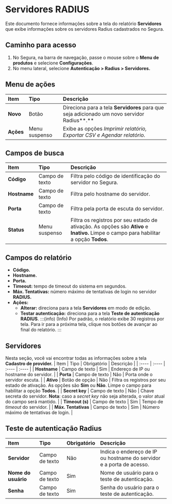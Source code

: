 # Servidores RADIUS

Este documento fornece informações sobre a tela do relatório **Servidores** que exibe informações sobre os servidores Radius cadastrados no Segura.

## Caminho para acesso
1. No Segura, na barra de navegação, passe o mouse sobre o **Menu de produtos** e selecione **Configurações**.  
2. No menu lateral, selecione **Autenticação \> Radius \> Servidores.**

## Menu de ações
| Item | Tipo | Descrição |
| :---- | :---- | :---- |
| **Novo** | Botão | Direciona para a tela **Servidores** para que seja adicionado um novo servidor Radius**.** |
| **Ações** | Menu suspenso | Exibe as opções *Imprimir relatório, Exportar CSV e Agendar relatório.* |

## Campos de busca
| Item | Tipo | Descrição |
| :---- | :---- | :---- |
| **Código** | Campo de texto | Filtra pelo código de identificação do servidor no Segura. |
| **Hostname** | Campo de texto | Filtra pelo hostname do servidor. |
| **Porta** | Campo de texto | Filtra pela porta de escuta do servidor. |
| **Status** | Menu suspenso | Filtra os registros por seu estado de ativação. As opções são **Ativo** e **Inativo.** Limpe o campo para habilitar a opção **Todos**. |

## Campos do relatório
* **Código.**  
* **Hostname.**  
* **Porta.**  
* **Timeout:** tempo de timeout do sistema em segundos.  
* **Máx. Tentativas:** número máximo de tentativas de login no servidor **RADIUS.**  
* **Ações:**  
  * **Alterar:** direciona para a tela **Servidores** em modo de edição.  
  * **Testar autenticação:** direciona para a tela **Teste de autenticação RADIUS**.
:::(info) (Info)
Por padrão, o relatório exibe 30 registros por tela. Para ir para a próxima tela, clique nos botões de avançar ao final do relatório.
:::

## Servidores
Nesta seção, você vai encontrar todas as informações sobre a tela **Cadastro de provider.**
| Item | Tipo | Obrigatório | Descrição |
| :---- | :---- | :---- | :---- |
| **Hostname** | Campo de texto | Sim | Endereço de IP ou hostname do servidor. |
| **Porta** | Campo de texto | Não | Porta onde o servidor escuta. |
| **Ativo** | Botão de opção | Não | Filtra os registros por seu estado de ativação. As opções são **Sim** ou **Não**. Limpe o campo para habilitar a opção **Todos**. |
| **Secret key** | Campo de texto | Não | Chave secreta do servidor. **Nota**: caso a *secret key* não seja alterada, o valor atual do campo será mantido. |
| **Timeout (s)** | Campo de texto | Sim | Tempo de *timeout* do servidor. |
| **Máx. Tentativas** | Campo de texto | Sim | Número máximo de tentativas de login. |

## Teste de autenticação Radius
| Item | Tipo | Obrigatório | Descrição |
| :---- | :---- | :---- | :---- |
| **Servidor** | Campo de texto | Não | Indica o endereço de IP ou hostname do servidor e a porta de acesso. |
| **Nome do usuário** | Campo de texto | Sim | Nome de usuário para o teste de autenticação. |
| **Senha** | Campo de texto | Sim | Senha do usuário para o teste de autenticação. |

